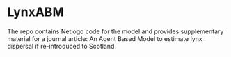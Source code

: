 # LynxABM


The repo contains Netlogo code for the model and provides supplementary material for a journal article: An Agent Based Model to estimate lynx dispersal if re-introduced to Scotland. 
   
